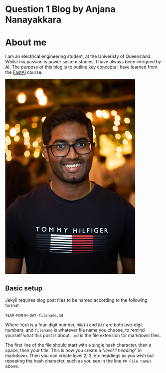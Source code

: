 # Question 1 Blog by Anjana Nanayakkara

# About me
I am an electrical engineering student, at the Univeristy of Queensland. 
Whilst my passion is power system studies, I have always been intrigued by AI. 
The purpose of this blog is to outline key concepts I have learned from the 
[FastAI](https://course.fast.ai/) course.

<!---(Photo of myself) -->
<img src="images/AnjanaNanayakkara.jpg" width="417" height="625">


## Basic setup

Jekyll requires blog post files to be named according to the following format:

`YEAR-MONTH-DAY-filename.md`

Where `YEAR` is a four-digit number, `MONTH` and `DAY` are both two-digit numbers, and `filename` is whatever file name you choose, to remind yourself what this post is about. `.md` is the file extension for markdown files.

The first line of the file should start with a single hash character, then a space, then your title. This is how you create a "*level 1 heading*" in markdown. Then you can create level 2, 3, etc headings as you wish but repeating the hash character, such as you see in the line `## File names` above.


